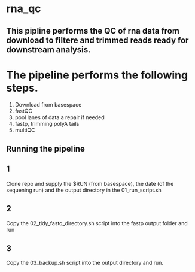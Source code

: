 # rna_qc

## This pipline performs the QC of rna data from download to filtere and trimmed reads ready for downstream analysis. 

# The pipeline performs the following steps. 
1. Download from basespace
2. fastQC
3. pool lanes of data a repair if needed
4. fastp, trimming polyA tails
5. multiQC


## Running the pipeline 

## 1
Clone repo and supply the $RUN (from basespace), the date (of the sequening run) and the output directory in the 01_run_script.sh

## 2
Copy the 02_tidy_fastq_directory.sh script into the fastp output folder and run

## 3
Copy the 03_backup.sh script into the output directory and run. 

